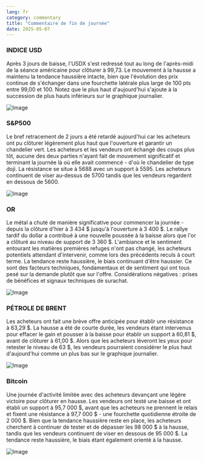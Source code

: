 ```yaml
---
lang: fr
category: commentary
title: "Commentaire de fin de journée"
date: 2025-05-07
---
```


### INDICE USD

Après 3 jours de baisse, l'USDX s'est redressé tout au long de l'après-midi de la séance américaine pour clôturer à 99,73. Le mouvement à la hausse a maintenu la tendance haussière intacte, bien que l'évolution des prix continue de s'échanger dans une fourchette latérale plus large de 100 pts entre 99,00 et 100. Notez que le plus haut d'aujourd'hui s'ajoute à la succession de plus hauts inférieurs sur le graphique journalier. 

![Image](https://markleighedu.github.io/img/May-2025/07-May-2025/usdindex.jpg)

### S&P500

Le bref retracement de 2 jours a été retardé aujourd'hui car les acheteurs ont pu clôturer légèrement plus haut que l'ouverture et garantir un chandelier vert. Les acheteurs et les vendeurs ont échangé des coups plus tôt, aucune des deux parties n'ayant fait de mouvement significatif et terminant la journée là où elle avait commencé - d'où le chandelier de type doji. La résistance se situe à 5688 avec un support à 5595. Les acheteurs continuent de viser au-dessus de 5700 tandis que les vendeurs regardent en dessous de 5600.

![Image](https://markleighedu.github.io/img/May-2025/07-May-2025/sp500.jpg)

### OR

Le métal a chuté de manière significative pour commencer la journée - depuis la clôture d'hier à 3 434 $ jusqu'à l'ouverture à 3 400 $. Le rallye tardif du dollar a contribué à une nouvelle poussée à la baisse alors que l'or a clôturé au niveau de support de 3 360 $. L'ambiance et le sentiment entourant les matières premières refuges n'ont pas changé, les acheteurs potentiels attendant d'intervenir, comme lors des précédents reculs à court terme. La tendance reste haussière, le biais continuant d'être haussier. Ce sont des facteurs techniques, fondamentaux et de sentiment qui ont tous pesé sur la demande plutôt que sur l'offre. Considérations négatives : prises de bénéfices et signaux techniques de surachat.  

![Image](https://markleighedu.github.io/img/May-2025/07-May-2025/gold.jpg)

### PÉTROLE DE BRENT

Les acheteurs ont fait une brève offre anticipée pour établir une résistance à 63,29 $. La hausse a été de courte durée, les vendeurs étant intervenus pour effacer le gain et pousser à la baisse pour établir un support à 60,81 $, avant de clôturer à 61,00 $. Alors que les acheteurs lèveront les yeux pour retester le niveau de 63 $, les vendeurs pourraient considérer le plus haut d'aujourd'hui comme un plus bas sur le graphique journalier.

![Image](https://markleighedu.github.io/img/May-2025/07-May-2025/brentoil.jpg)

### Bitcoin

Une journée d'activité limitée avec des acheteurs devançant une légère victoire pour clôturer en hausse. Les vendeurs ont testé une baisse et ont établi un support à 95,7 000 $, avant que les acheteurs ne prennent le relais et fixent une résistance à 97,7 000 $ - une fourchette quotidienne étroite de 2 000 $. Bien que la tendance haussière reste en place, les acheteurs cherchent à continuer de tester et de dépasser les 98 000 $ à la hausse, tandis que les vendeurs continuent de viser en dessous de 95 000 $. La tendance reste haussière, le biais étant également orienté à la hausse.

![Image](https://markleighedu.github.io/img/May-2025/07-May-2025/bitcoin.jpg)

